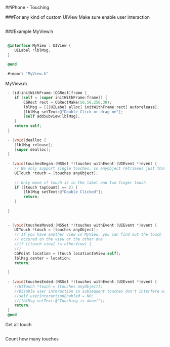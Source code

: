 
##iPhone - Touching

###For any kind of custom UIView
Make sure enable user interaction
```objective-c
 ```
###Example
MyView.h
```objective-c
 
 @interface MyView : UIView {
 	UILabel *lblMsg;
 }
 
 @end
 
 #import "MyView.h"
 ```
MyView.m
```objective-c
 - (id)initWithFrame:(CGRect)frame {	
 	if (self = [super initWithFrame:frame]) {
 		CGRect rect = CGRectMake(50,50,250,30);
 		lblMsg = [[[UILabel alloc] initWithFrame:rect] autorelease];
 		[lblMsg setText:@"Double Click or drag me"];
 		[self addSubview:lblMsg];
 	}
 	return self;
 }
 
 - (void)dealloc {
 	[lblMsg release];
 	[super dealloc];	
 }
 
 - (void)touchesBegan:(NSSet *)touches withEvent:(UIEvent *)event {
 	// We only support single touches, so anyObject retrieves just that touch from touches
 	UITouch *touch = [touches anyObject];
 	
 	// Only move if touch is in the label and two finger touch
 	if ([touch tapCount] == 2) {
 		[lblMsg setText:@"Double Clicked"];
 		return;
 	}
 	
 }
 
 
 - (void)touchesMoved:(NSSet *)touches withEvent:(UIEvent *)event {	
 	UITouch *touch = [touches anyObject];
 	// If you have another view in MyView, you can find out the touch
 	// occured on the view or the other one
 	//if ([touch view] != otherView) {
 	//}
 	CGPoint location = [touch locationInView:self];
 	lblMsg.center = location;		
 	return;
 	
 }
 
 - (void)touchesEnded:(NSSet *)touches withEvent:(UIEvent *)event {	
 	//UITouch *touch = [touches anyObject];	
 	//Disable user interaction so subsequent touches don't interfere with animation
 	//self.userInteractionEnabled = NO;
 	//[lblMsg setText:@"Touching is done!"];
 	return;
 }
 @end
 ```

Get all touch
```objective-c
 ```
Count how many touches 
```objective-c
 
 ```



